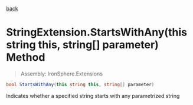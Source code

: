 ﻿

[back](/IronSphere.Extensions/types/StringExtension)

# StringExtension.StartsWithAny(this string this, string[] parameter) Method

> Assembly: IronSphere.Extensions

```csharp
bool StartsWithAny(this string this, string[] parameter)
```

Indicates whether a specified string starts with any parametrized string

 